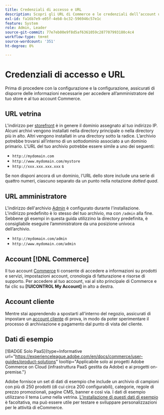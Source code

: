```yaml
---
title: Credenziali di accesso e URL
description: Scopri gli URL di Commerce e le credenziali dell’account utilizzati per accedere all’amministratore e alla vetrina.
exl-id: fa16b7e9-e05f-4eb8-bc32-596946c57e1c
feature: System
role: Admin, Leader
source-git-commit: 77e7eb00e9f8d5af6361059c287707993180c4c4
workflow-type: tm+mt
source-wordcount: '351'
ht-degree: 0%

---
```


# Credenziali di accesso e URL

Prima di procedere con la configurazione e la configurazione, assicurati di disporre delle informazioni necessarie per accedere all’amministratore del tuo store e al tuo account Commerce.

## URL vetrina

L&#39;indirizzo per [storefront](storefront.md) è in genere il dominio assegnato al tuo indirizzo IP. Alcuni archivi vengono installati nella directory principale o nella directory più in alto. Altri vengono installati in una directory sotto la radice. L’archivio potrebbe trovarsi all’interno di un sottodominio associato a un dominio primario. L&#39;URL del tuo archivio potrebbe essere simile a uno dei seguenti:

- `http://mydomain.com`
- `http://www.mydomain.com/mystore`
- `http://xxx.xxx.xxx.xxx` s

Se non disponi ancora di un dominio, l&#39;URL dello store include una serie di quattro numeri, ciascuno separato da un punto nella notazione _dotted quad_.

## URL amministratore

L&#39;indirizzo dell&#39;archivio [Admin](admin.md) è configurato durante l&#39;installazione. L&#39;indirizzo predefinito è lo stesso del tuo archivio, ma con `/admin` alla fine. Sebbene gli esempi in questa guida utilizzino la directory predefinita, è consigliabile eseguire l’amministratore da una posizione univoca dell’archivio.

- `http://mydomain.com/admin`
- `http://www.mydomain.com/admin`

## Account [!DNL Commerce]

Il tuo account [Commerce](commerce-account-create.md) ti consente di accedere a informazioni su prodotti e servizi, impostazioni account, cronologia di fatturazione e risorse di supporto. Per accedere al tuo account, vai al sito principale di Commerce e fai clic su **[!UICONTROL My Account]** in alto a destra.

## Account cliente

Mentre stai apprendendo a spostarti all&#39;interno del negozio, assicurati di impostare un [account cliente](../customers/account-dashboard.md) di prova, in modo da poter sperimentare il processo di archiviazione e pagamento dal punto di vista del cliente.

## Dati di esempio

[!BADGE Solo PaaS]{type=Informative url="https://experienceleague.adobe.com/en/docs/commerce/user-guides/product-solutions" tooltip="Applicabile solo ai progetti Adobe Commerce on Cloud (infrastruttura PaaS gestita da Adobe) e ai progetti on-premise."}

Adobe fornisce un set di dati di esempio che include un archivio di campioni con più di 250 prodotti (di cui circa 200 configurabili), categorie, regole di prezzo promozionali, pagine CMS, banner e così via. I dati di esempio utilizzano il tema _Luma_ nella vetrina. [L&#39;installazione di questi dati di esempio](https://experienceleague.adobe.com/docs/commerce-operations/installation-guide/next-steps/sample-data/overview.html) è facoltativa, ma può essere utile per testare e sviluppare personalizzazioni per le attività di eCommerce.
